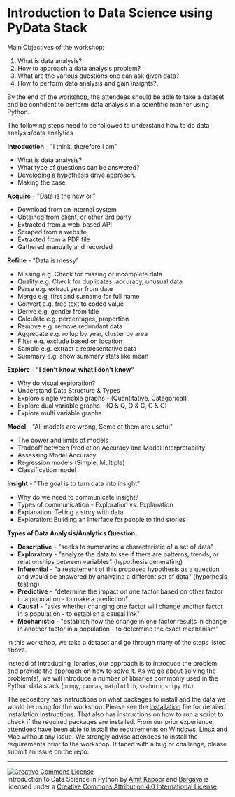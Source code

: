 # Introduction to Data Science using PyData Stack

Main Objectives of the workshop:

1. What is data analysis?
2. How to approach a data analysis problem?
3. What are the various questions one can ask given data? 
4. How to perform data analysis and gain insights?.

By the end of the workshop, the attendees should be able to take a dataset and be confident to perform data analysis in a scientific manner using Python.

The following steps need to be followed to understand how to do data analysis/data analytics

**Introduction** \- "I think, therefore I am"
* What is data analysis?
* What type of questions can be answered?
* Developing a hypothesis drive approach.
* Making the case.

**Acquire** \- "Data is the new oil"
* Download from an internal system
* Obtained from client, or other 3rd party
* Extracted from a web-based API
* Scraped from a website
* Extracted from a PDF file
* Gathered manually and recorded

**Refine** \- "Data is messy"
* Missing e.g. Check for missing or incomplete data
* Quality e.g. Check for duplicates, accuracy, unusual data
* Parse e.g. extract year from date
* Merge e.g. first and surname for full name
* Convert e.g. free text to coded value
* Derive e.g. gender from title
* Calculate e.g. percentages, proportion
* Remove e.g. remove redundant data
* Aggregate e.g. rollup by year, cluster by area
* Filter e.g. exclude based on location
* Sample e.g. extract a representative data
* Summary e.g. show summary stats like mean

**Explore - "I don't know, what I don't know"**
* Why do visual exploration?
* Understand Data Structure & Types
* Explore single variable graphs - (Quantitative, Categorical)
* Explore dual variable graphs - (Q & Q, Q & C, C & C)
* Explore multi variable graphs

**Model** \- "All models are wrong, Some of them are useful"
* The power and limits of models
* Tradeoff between Prediction Accuracy and Model Interpretability
* Assessing Model Accuracy
* Regression models (Simple, Multiple)
* Classification model

**Insight** \- "The goal is to turn data into insight"
* Why do we need to communicate insight?
* Types of communication - Exploration vs. Explanation
* Explanation: Telling a story with data
* Exploration: Building an interface for people to find stories

**Types of Data Analysis/Analytics Question:**

* **Descriptive** \- "seeks to summarize a characteristic of a set of data"
* **Exploratory** \- "analyze the data to see if there are patterns, trends, or relationships between variables" (hypothesis generating)
* **Inferential** \- "a restatement of this proposed hypothesis as a question and would be answered by analyzing a different set of data" (hypothesis testing)
* **Predictive** \- "determine the impact on one factor based on other factor in a population - to make a prediction"
* **Causal** \- "asks whether changing one factor will change another factor in a population - to establish a causal link"
* **Mechanistic** \- "establish how the change in one factor results in change in another factor in a population - to determine the exact mechanism"

In this workshop, we take a dataset and go through many of the steps listed above.

Instead of introducing libraries, our approach is to introduce the problem and provide the approach on how to solve it. As we go about solving the problem(s), we will introduce a number of libraries commonly used in the Python data stack (`numpy`, `pandas`, `matplotlib`, `seaborn`, `scipy` etc).

The repository has instructions on what packages to install and the data we would be using for the workshop. Please see the [installation](installation.md) file for detailed installation instructions. That also has instructions on how to run a script to check if the required packages are installed.  From our prior experience, attendees have been able to install the requirements on Windows, Linux and Mac without any issue. We strongly advise attendees to install the requirements prior to the workshop. If faced with a bug or challenge, please submit an issue on the repo.

---

<a rel="license" href="http://creativecommons.org/licenses/by/4.0/"><img alt="Creative Commons License" style="border-width:0" src="https://i.creativecommons.org/l/by/4.0/88x31.png" /></a><br /><span xmlns:dct="http://purl.org/dc/terms/" property="dct:title">Introduction to Data Science in Python</span> by <a xmlns:cc="http://creativecommons.org/ns#" href="https://twitter.com/amitkaps/" property="cc:attributionName" rel="cc:attributionURL">Amit Kapoor</a> and  <a xmlns:cc="http://creativecommons.org/ns#" href="https://twitter.com/bargava/" property="cc:attributionName" rel="cc:attributionURL">Bargava</a> is licensed under a <a rel="license" href="http://creativecommons.org/licenses/by/4.0/">Creative Commons Attribution 4.0 International License</a>.

